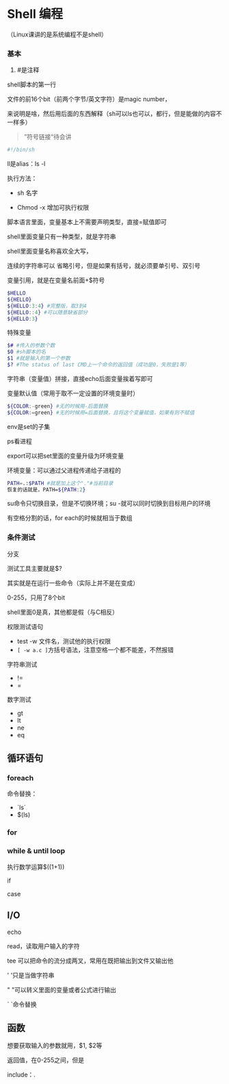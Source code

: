 # Shell 编程

（Linux课讲的是系统编程不是shell）



### 基本

1. \#是注释



shell脚本的第一行



文件的前16个bit（前两个字节/英文字符）是magic number，

来说明是啥，然后用后面的东西解释（sh可以ls也可以，都行，但是能做的内容不一样多）





> ”符号链接“待会讲



```sh
#!/bin/sh


```



ll是alias：ls -l



执行方法：

- sh 名字

- Chmod -x 增加可执行权限

  



脚本语言里面，变量基本上不需要声明类型，直接=赋值即可

shell里面变量只有一种类型，就是字符串

shell里面变量名称喜欢全大写，



连续的字符串可以 省略引号，但是如果有括号，就必须要单引号、双引号



变量引用，就是在变量名前面+\$符号

```sh
$HELLO
${HELLO}
${HELLO:3:4} #完整版，取3到4
${HELLO::4} #可以随意缺省部分
${HELLO:3}
```



特殊变量

```sh
$# #传入的参数个数
$0 #sh脚本的名
$1 #就是输入的第一个参数
$? #The status of last CMD上一个命令的返回值（成功是0，失败是1等）
```



字符串（变量值）拼接，直接echo后面变量挨着写即可



变量默认值（常用于取不一定设置的环境变量时）

```sh
${COLOR:-green} #无的时候用-后面替换
${COLOR:=green} #无的时候用=后面替换，且将这个变量赋值，如果有则不赋值
```



env是set的子集



ps看进程



export可以把set里面的变量升级为环境变量

环境变量：可以通过父进程传递给子进程的



```sh
PATH=.:$PATH #就是加上这个"."#当前目录
恢复的话就是，PATH=${PATH:2}
```



su命令只切换目录，但是不切换环境；su -就可以同时切换到目标用户的环境



有空格分割的话，for each的时候就相当于数组



### 条件测试

分支

测试工具主要就是\$?



其实就是在运行一些命令（实际上并不是在变成）

0-255，只用了8个bit



shell里面0是真，其他都是假（与C相反）



权限测试语句

- test -w 文件名，测试他的执行权限
- `[ -w a.c ]`方括号语法，注意空格一个都不能差，不然报错



字符串测试

- !=
- =



数字测试

- gt
- lt
- ne
- eq



## 循环语句

### foreach



命令替换：

- \`ls\`
- \$(ls)





### for





### while & until loop



执行数学运算$((1+1))





if



case







## I/O

echo

read，读取用户输入的字符





tee 可以把命令的流分成两叉，常用在既把输出到文件又输出他







' '只是当做字符串

" "可以转义里面的变量或者公式进行输出

\` \`命令替换





## 函数



想要获取输入的参数就用，\$1, \$2等

返回值，在0-255之间，但是



include：.
